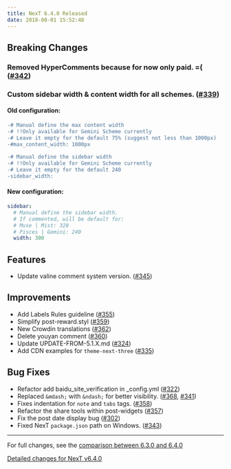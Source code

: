 ```yaml
---
title: NexT 6.4.0 Released
date: 2018-08-01 15:52:48 
---
```


## Breaking Changes

### Removed HyperComments because for now only paid. =( ([#342](https://github.com/theme-next/hexo-theme-next/pull/342))

### Custom sidebar width & content width for all schemes. ([#339](https://github.com/theme-next/hexo-theme-next/pull/339))

#### Old configuration:

```diff
-# Manual define the max content width 
-# !!Only available for Gemini Scheme currently 
-# Leave it empty for the default 75% (suggest not less than 1000px) 
-#max_content_width: 1000px 
 
-# Manual define the sidebar width 
-# !!Only available for Gemini Scheme currently 
-# Leave it empty for the default 240 
-sidebar_width: 
```

#### New configuration:

```yml
sidebar:
  # Manual define the sidebar width. 
  # If commented, will be default for: 
  # Muse | Mist: 320 
  # Pisces | Gemini: 240 
  width: 300 
```

## Features

- Update valine comment system version. ([#345](https://github.com/theme-next/hexo-theme-next/pull/345))

## Improvements

- Add Labels Rules guideline ([#355](https://github.com/theme-next/hexo-theme-next/pull/355))
- Simplify post-reward.styl ([#359](https://github.com/theme-next/hexo-theme-next/pull/359))
- New Crowdin translations ([#362](https://github.com/theme-next/hexo-theme-next/pull/362))
- Delete youyan comment ([#360](https://github.com/theme-next/hexo-theme-next/pull/360))
- Update UPDATE-FROM-5.1.X.md ([#324](https://github.com/theme-next/hexo-theme-next/pull/324))
- Add CDN examples for `theme-next-three` ([#335](https://github.com/theme-next/hexo-theme-next/pull/335))

## Bug Fixes

- Refactor add baidu_site_verification in _config.yml ([#322](https://github.com/theme-next/hexo-theme-next/pull/322))
- Replaced `&mdash;` with `&ndash;` for better visibility. ([#368](https://github.com/theme-next/hexo-theme-next/pull/368), [#341](https://github.com/theme-next/hexo-theme-next/pull/341))
- Fixes indentation for `note` and `tabs` tags. ([#358](https://github.com/theme-next/hexo-theme-next/pull/358))
- Refactor the share tools within post-widgets ([#357](https://github.com/theme-next/hexo-theme-next/pull/357))
- Fix the post date display bug ([#302](https://github.com/theme-next/hexo-theme-next/pull/302))
- Fixed NexT `package.json` path on Windows. ([#343](https://github.com/theme-next/hexo-theme-next/pull/343))

***

For full changes, see the [comparison between 6.3.0 and 6.4.0](https://github.com/theme-next/hexo-theme-next/compare/v6.3.0...v6.4.0)


[Detailed changes for NexT v6.4.0](https://github.com/theme-next/hexo-theme-next/releases/tag/v6.4.0)
